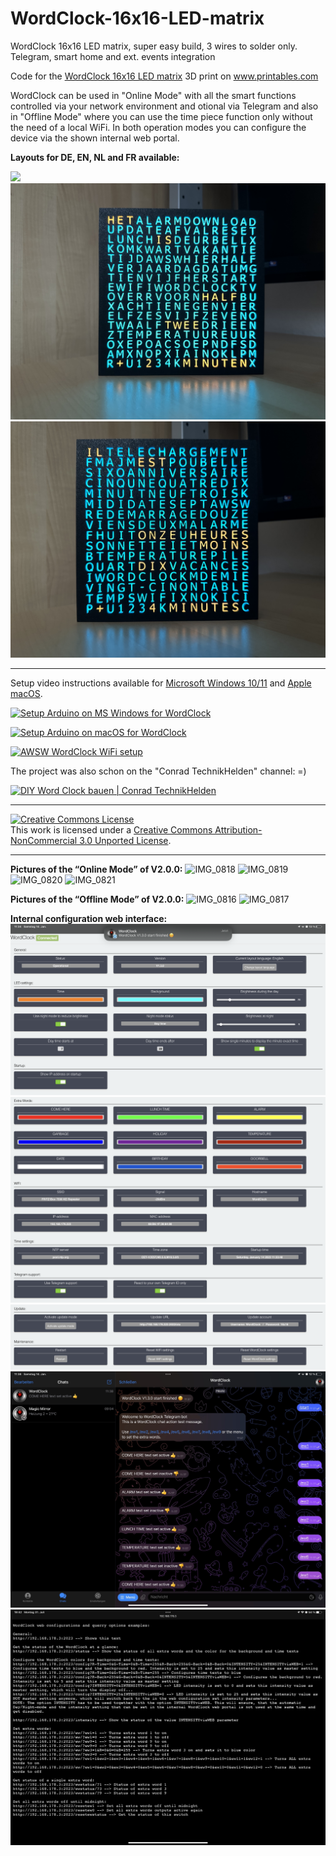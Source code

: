 # WordClock-16x16-LED-matrix

WordClock 16x16 LED matrix, super easy build, 3 wires to solder only. Telegram, smart home and ext. events integration

Code for the <a href="https://www.printables.com/de/model/331012-wordclock-16x16-led-matrix">WordClock 16x16 LED matrix</a> 3D print on <a href="https://www.printables.com">www.printables.com</a>

WordClock can be used in "Online Mode" with all the smart functions controlled via your network environment and otional via Telegram and also in "Offline Mode" where you can use the time piece function only without the need of a local WiFi. In both operation modes you can configure the device via the shown internal web portal.

**Layouts for DE, EN, NL and FR available:**

<img src="./Images/WordClock_DE_EN.png">
<img src="./Images/WordClock_NL.jpg">
<img src="./Images/WordClock_FR.jpg">


<hr>


Setup video instructions available for <a href="https://www.youtube.com/watch?v=BrVKY1sfZgI">Microsoft Windows 10/11</a> and <a href="https://www.youtube.com/watch?v=GptDFKhga0k">Apple macOS</a>.

[![Setup Arduino on MS Windows for WordClock](http://img.youtube.com/vi/BrVKY1sfZgI/0.jpg)](http://www.youtube.com/watch?v=BrVKY1sfZgI "Setup Arduino on MS Windows for WordClock")


[![Setup Arduino on macOS for WordClock](http://img.youtube.com/vi/GptDFKhga0k/0.jpg)](http://www.youtube.com/watch?v=GptDFKhga0k "Setup Arduino on macOS for WordClock")


[![AWSW WordClock WiFi setup](http://img.youtube.com/vi/RMOl2nNKyl0/0.jpg)](http://www.youtube.com/watch?v=RMOl2nNKyl0 "AWSW WordClock WiFi setup")

The project was also schon on the "Conrad TechnikHelden" channel:  =)

[![DIY Word Clock bauen | Conrad TechnikHelden](http://img.youtube.com/vi/djyEdhgWDTk/0.jpg)](http://www.youtube.com/watch?v=djyEdhgWDTk "DIY Word Clock bauen | Conrad TechnikHelden")


<hr>


<a rel="license" href="http://creativecommons.org/licenses/by-nc/3.0/"><img alt="Creative Commons License" style="border-width:0" src="https://i.creativecommons.org/l/by-nc/3.0/88x31.png" /></a><br />This work is licensed under a <a rel="license" href="http://creativecommons.org/licenses/by-nc/3.0/">Creative Commons Attribution-NonCommercial 3.0 Unported License</a>.


<hr>


**Pictures of the “Online Mode” of V2.0.0:** 
![IMG_0818](https://github.com/AWSW-de/WordClock-16x16-LED-matrix/assets/34800740/b6161c41-69c3-4ab4-bd86-96a3b6001722)
![IMG_0819](https://github.com/AWSW-de/WordClock-16x16-LED-matrix/assets/34800740/8200496b-9713-4903-8671-274d1b03fd3e)
![IMG_0820](https://github.com/AWSW-de/WordClock-16x16-LED-matrix/assets/34800740/093d8fa2-5390-4d61-b63f-e22e7e3fc79e)
![IMG_0821](https://github.com/AWSW-de/WordClock-16x16-LED-matrix/assets/34800740/452cade3-9ad4-4d98-b10f-fca2410ee886)



**Pictures of the “Offline Mode” of V2.0.0:**
![IMG_0816](https://github.com/AWSW-de/WordClock-16x16-LED-matrix/assets/34800740/dc3d8a1a-e9b1-4adf-8c21-5a82cbfeddf0)
![IMG_0817](https://github.com/AWSW-de/WordClock-16x16-LED-matrix/assets/34800740/721a8674-4345-4932-8c22-07afe51ab68b)



**Internal configuration web interface:**
<img src="./Images/WordClock_web1.PNG">
<img src="./Images/WordClock_web2.PNG">
<img src="./Images/WordClock_web3.PNG">
<img src="./Images/WordClock_web4.JPG">
<img src="./Images/IMG_2836.png">

